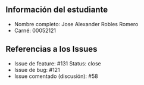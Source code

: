 ## Información del estudiante
- Nombre completo: Jose Alexander Robles Romero
- Carné: 00052121

## Referencias a los Issues
- Issue de feature: #131  Status: close
- Issue de bug: #121
- Issue comentado (discusión): #58